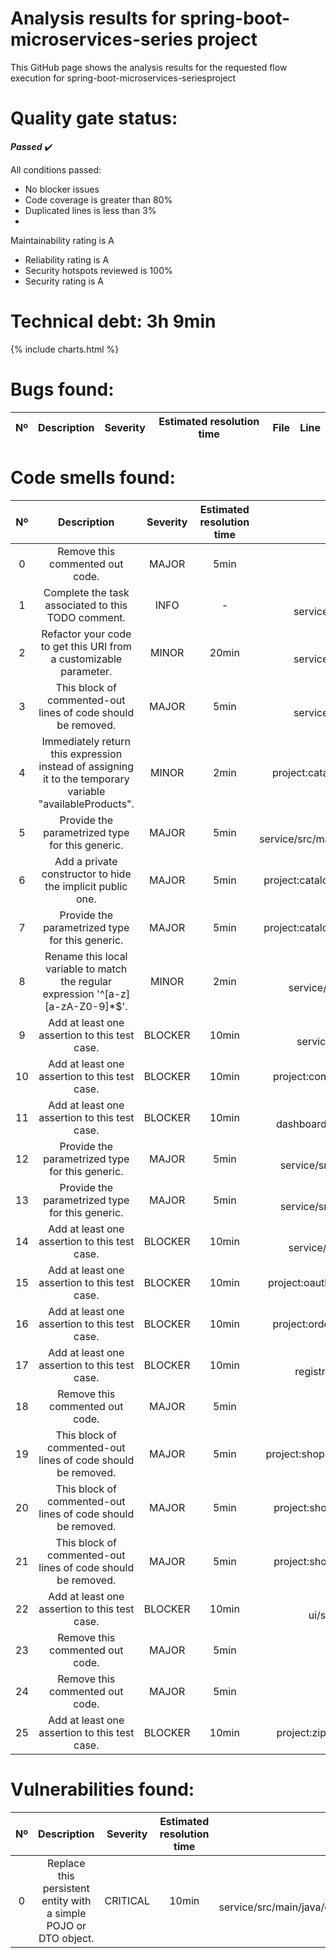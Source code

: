 
Analysis results for spring-boot-microservices-series project
=============================================================


This GitHub page shows the analysis results for the requested flow execution for spring-boot-microservices-seriesproject
# **Quality gate status:**


***Passed*** :heavy_check_mark:

All conditions passed: 
- No blocker issues 
- Code coverage is greater than 80% 
- Duplicated lines is less than 3% 
- 
Maintainability rating is A 
- Reliability rating is A 
- Security hotspots reviewed is 100% 
- Security rating is A 

# **Technical debt:** 3h 9min


{% include charts.html %}
# **Bugs found:**
  

|Nº|Description|Severity|Estimated resolution time|File|Line|
| :---: | :---: | :---: | :---: | :---: | :---: |

# **Code smells found:**
  

|Nº|Description|Severity|Estimated resolution time|File|Line|
| :---: | :---: | :---: | :---: | :---: | :---: |
|0|Remove this commented out code.|MAJOR|5min|project:catalog-service/pom.xml|26|
|1|Complete the task associated to this TODO comment.|INFO|-|project:catalog-service/src/main/java/com/sivalabs/catalogservice/services/InventoryServiceClient.java|23|
|2|Refactor your code to get this URI from a customizable parameter.|MINOR|20min|project:catalog-service/src/main/java/com/sivalabs/catalogservice/services/InventoryServiceClient.java|24|
|3|This block of commented-out lines of code should be removed.|MAJOR|5min|project:catalog-service/src/main/java/com/sivalabs/catalogservice/services/InventoryServiceClient.java|59|
|4|Immediately return this expression instead of assigning it to the temporary variable "availableProducts".|MINOR|2min|project:catalog-service/src/main/java/com/sivalabs/catalogservice/services/ProductService.java|31|
|5|Provide the parametrized type for this generic.|MAJOR|5min|project:catalog-service/src/main/java/com/sivalabs/catalogservice/utils/ContextCopyHystrixConcurrencyStrategy.java|20|
|6|Add a private constructor to hide the implicit public one.|MAJOR|5min|project:catalog-service/src/main/java/com/sivalabs/catalogservice/utils/MyThreadLocalsHolder.java|3|
|7|Provide the parametrized type for this generic.|MAJOR|5min|project:catalog-service/src/main/java/com/sivalabs/catalogservice/utils/MyThreadLocalsHolder.java|4|
|8|Rename this local variable to match the regular expression '^[a-z][a-zA-Z0-9]*$'.|MINOR|2min|project:catalog-service/src/main/java/com/sivalabs/catalogservice/web/controllers/ProductController.java|31|
|9|Add at least one assertion to this test case.|BLOCKER|10min|project:catalog-service/src/test/java/com/sivalabs/catalogservice/CatalogServiceApplicationTests.java|13|
|10|Add at least one assertion to this test case.|BLOCKER|10min|project:config-server/src/test/java/com/sivalabs/configserver/ConfigServerApplicationTests.java|13|
|11|Add at least one assertion to this test case.|BLOCKER|10min|project:hystrix-dashboard/src/test/java/com/sivalabs/hystrixdashboard/HystrixDashboardApplicationTests.java|13|
|12|Provide the parametrized type for this generic.|MAJOR|5min|project:inventory-service/src/main/java/com/sivalabs/inventoryservice/web/controllers/InventoryController.java|33|
|13|Provide the parametrized type for this generic.|MAJOR|5min|project:inventory-service/src/main/java/com/sivalabs/inventoryservice/web/controllers/InventoryController.java|35|
|14|Add at least one assertion to this test case.|BLOCKER|10min|project:inventory-service/src/test/java/com/sivalabs/inventoryservice/InventoryServiceApplicationTests.java|13|
|15|Add at least one assertion to this test case.|BLOCKER|10min|project:oauth2-server/src/test/java/com/sivalabs/oauth2server/Oauth2ServerApplicationTests.java|13|
|16|Add at least one assertion to this test case.|BLOCKER|10min|project:order-service/src/test/java/com/sivalabs/orderservice/OrderServiceApplicationTests.java|13|
|17|Add at least one assertion to this test case.|BLOCKER|10min|project:service-registry/src/test/java/com/sivalabs/serviceregistry/ServiceRegistryApplicationTests.java|13|
|18|Remove this commented out code.|MAJOR|5min|project:shoppingcart-ui/pom.xml|53|
|19|This block of commented-out lines of code should be removed.|MAJOR|5min|project:shoppingcart-ui/src/main/java/com/sivalabs/shoppingcartui/ShoppingcartUiApplication.java|6|
|20|This block of commented-out lines of code should be removed.|MAJOR|5min|project:shoppingcart-ui/src/main/java/com/sivalabs/shoppingcartui/filters/AuthHeaderFilter.java|26|
|21|This block of commented-out lines of code should be removed.|MAJOR|5min|project:shoppingcart-ui/src/main/java/com/sivalabs/shoppingcartui/filters/AuthHeaderFilter.java|39|
|22|Add at least one assertion to this test case.|BLOCKER|10min|project:shoppingcart-ui/src/test/java/com/sivalabs/shoppingcartui/ShoppingcartUiApplicationTests.java|13|
|23|Remove this commented out code.|MAJOR|5min|project:zipkin-server/pom.xml|17|
|24|Remove this commented out code.|MAJOR|5min|project:zipkin-server/pom.xml|26|
|25|Add at least one assertion to this test case.|BLOCKER|10min|project:zipkin-server/src/test/java/com/sivalabs/zipkinserver/ZipkinServerApplicationTests.java|13|

# **Vulnerabilities found:**
  

|Nº|Description|Severity|Estimated resolution time|File|Line|
| :---: | :---: | :---: | :---: | :---: | :---: |
|0|Replace this persistent entity with a simple POJO or DTO object.|CRITICAL|10min|project:order-service/src/main/java/com/sivalabs/orderservice/web/controllers/OrderController.java|21|
